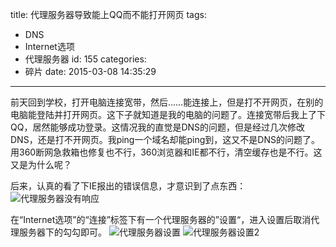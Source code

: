 title: 代理服务器导致能上QQ而不能打开网页
tags:
  - DNS
  - Internet选项
  - 代理服务器
id: 155
categories:
  - 碎片
date: 2015-03-08 14:35:29
---

前天回到学校，打开电脑连接宽带，然后……能连接上，但是打不开网页，在别的电脑能登陆并打开网页。这下子就知道是我的电脑的问题了。连接宽带后我上了下QQ，居然能够成功登录。这情况我的直觉是DNS的问题，但是经过几次修改DNS，还是打不开网页。我ping一个域名却能ping到，这又不是DNS的问题了。用360断网急救箱也修复也不行，360浏览器和IE都不行，清空缓存也是不行。这又是为什么呢？<!--more-->

后来，认真的看了下IE报出的错误信息，才意识到了点东西：
![代理服务器没有响应](http://qiniu.e12e.com/2015/03/08/截图20150308123821.png)

在“Internet选项”的“连接”标签下有一个代理服务器的”设置“，进入设置后取消代理服务器下的勾勾即可。
![代理服务器设置](http://qiniu.e12e.com/2015/03/08/截图20150308124536.png)
![代理服务器设置2](http://qiniu.e12e.com/2015/03/08/截图20150308124701.png)